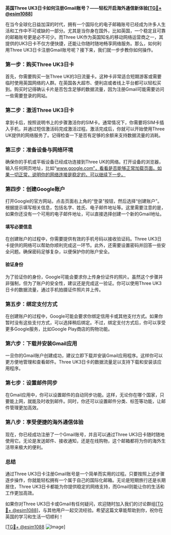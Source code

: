 **英国Three UK3日卡如何注册Gmail账号？——轻松开启海外通信新体验[[TG💪+ @esim1088](https://t.me/s/esim1088)]**

在当今全球化日益加深的时代，拥有一个国际化的电子邮箱账号已经成为许多人生活和工作中不可或缺的一部分。尤其是当你身在国外，比如英国，一个稳定且可靠的邮箱账号更是必不可少。而Three UK作为英国知名的移动网络运营商之一，其提供的UK3日卡不仅方便快捷，还能让你随时随地畅享网络服务。那么，如何利用Three UK3日卡注册Gmail账号呢？接下来，我们就一步步教你如何操作。

### **第一步：购买Three UK3日卡**
首先，你需要购买一张Three UK的3日流量卡。这种卡非常适合短期游客或需要临时使用英国网络的人群。在英国各大超市、便利店或者线上平台都可以轻松买到。购买时记得确认卡片是否包含足够的数据流量，因为注册Gmail可能需要访问一些需要登录的网站。

### **第二步：激活Three UK3日卡**
拿到卡后，按照说明书上的步骤激活你的SIM卡。通常情况下，你需要将SIM卡插入手机，并通过短信激活码完成激活过程。激活完成后，你就可以开始使用Three UK提供的网络服务了。记得检查一下是否有足够的余额来支持数据流量的消耗。

### **第三步：准备设备与网络环境**
确保你的手机或平板设备已经成功连接到Three UK的网络。打开设备的浏览器，输入任何网页地址，比如“www.google.com”，看看是否能够正常加载页面。如果一切正常，说明你的网络连接是稳定的，可以继续下一步。

### **第四步：创建Google账户**
打开Google的官方网站，点击页面右上角的“登录”按钮，然后选择“创建账户”。根据提示填写相关信息，包括名字、姓氏、电子邮件地址等。这里需要注意的是，如果你还没有一个可用的电子邮件地址，可以直接选择创建一个新的Gmail地址。

#### **填写必要信息**
在创建账户的过程中，你需要提供有效的手机号码以接收验证码。Three UK3日卡提供的网络可以帮助你顺利完成这一环节。此外，还需要设置密码并回答一些安全问题。确保密码足够复杂，以便保护你的账户安全。

#### **验证身份**
为了验证你的身份，Google可能会要求你上传身份证件的照片。虽然这个步骤并非强制，但为了账户的安全性，建议还是完成这一验证。你可以使用Three UK3日卡的数据流量，通过手机拍摄证件照片并上传。

### **第五步：绑定支付方式**
在创建账户的过程中，Google可能会要求你绑定信用卡或其他支付方式。如果你暂时没有这些支付方式，可以选择稍后绑定。不过，绑定支付方式后，你可以享受更多Google服务，比如Google Play商店的购物功能。

### **第六步：下载并安装Gmail应用**
一旦你的Gmail账户创建成功，建议立即下载并安装Gmail应用程序。这样你可以更方便地管理和查看邮件。Three UK3日卡的数据流量足以支持下载和安装该应用程序。

### **第七步：设置邮件同步**
在Gmail应用中，你可以设置邮件的自动同步功能。这样，无论你在哪个国家，只要能上网，就能及时收到邮件。同时，你还可以设置邮件分类、标签等功能，让邮件管理更加高效。

### **第八步：享受便捷的海外通信体验**
现在，你已经成功注册了一个Gmail账号，并且可以通过Three UK3日卡随时随地使用它。无论是发送邮件、接收通知，还是在线购物，这个邮箱都将为你的海外生活带来极大的便利。

### **总结**
通过Three UK3日卡注册Gmail账号是一个简单而实用的过程。只要按照上述步骤逐步操作，你就能轻松拥有一个属于自己的国际化邮箱。无论是短期旅行还是长期居住，Three UK3日卡都能为你提供稳定的网络支持，而Gmail则能让你的生活和工作更加高效。

如果你对Three UK3日卡或Gmail有任何疑问，欢迎随时加入我们的讨论群组[[TG💪+ @esim1088](https://t.me/s/esim1088)]，与其他用户一起交流经验。希望这篇文章能帮助到你，祝你在英国的学习和生活一切顺利！

[[TG💪+ @esim1088](https://t.me/s/esim1088) ![Image](https://i.postimg.cc/4NQfJmqS/Snipaste-2025-05-13-00-14-12.png)]